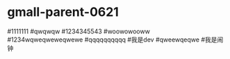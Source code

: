 # gmall-parent-0621
#1111111
#qwqwqw
#1234345543
#woowowooww
#1234wqweqweweqwewe
#qqqqqqqqqq
#我是dev
#qweewqeqwe
#我是闹钟
